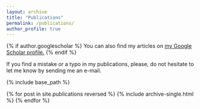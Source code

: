```yaml
---
layout: archive
title: "Publications"
permalink: /publications/
author_profile: true
---
```


{% if author.googlescholar %}
  You can also find my articles on <u><a href="{{author.googlescholar}}">my Google Scholar profile</a>.</u>
{% endif %}

If you find a mistake or a typo in my publications, please, do not hesitate to let me know by
sending me an e-mail.

{% include base_path %}

{% for post in site.publications reversed %}
  {% include archive-single.html %}
{% endfor %}
